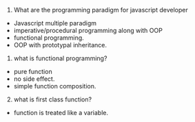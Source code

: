 1. What are the programming paradigm for javascript developer

- Javascript multiple paradigm
- imperative/procedural programming along with OOP
- functional programming.
- OOP with prototypal inheritance.

1. what is functional programming?

- pure function
- no side effect.
- simple function composition.

2. what is first class function?

- function is treated like a variable.
